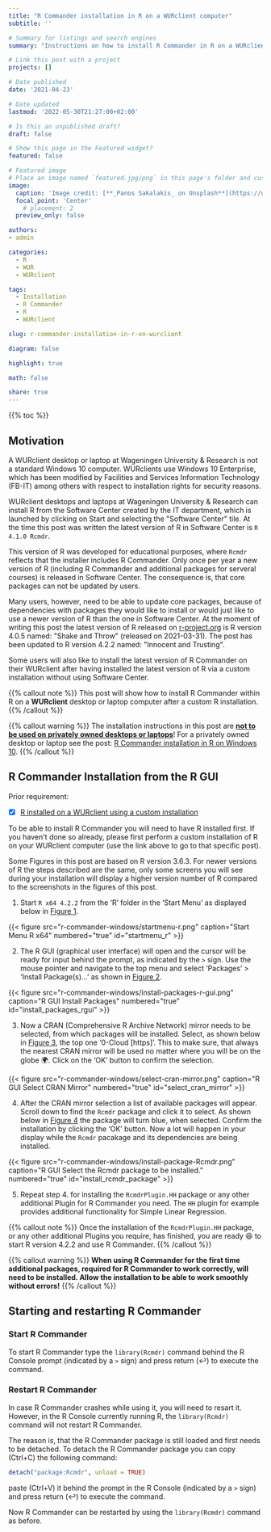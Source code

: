 ```yaml
---
title: "R Commander installation in R on a WURclient computer"
subtitle: ''

# Summary for listings and search engines
summary: "Instructions on how to install R Commander in R on a WURclient computer."

# Link this post with a project
projects: []

# Date published
date: '2021-04-23'

# Date updated
lastmod: '2022-05-30T21:27:00+02:00'

# Is this an unpublished draft?
draft: false

# Show this page in the Featured widget?
featured: false

# Featured image
# Place an image named `featured.jpg/png` in this page's folder and customize its options here.
image:
  caption: 'Image credit: [**_Panos Sakalakis_ on Unsplash**](https://unsplash.com/photos/AwDVMJKMjlU)'
  focal_point: 'Center'
    # placement: 2
  preview_only: false

authors:
- admin

categories:
  - R
  - WUR
  - WURclient

tags:
  - Installation
  - R Commander
  - R
  - WURclient

slug: r-commander-installation-in-r-on-wurclient

diagram: false

highlight: true

math: false

share: true
---
```


{{% toc %}}

## Motivation
A WURclient desktop or laptop at Wageningen University & Research is not a standard Windows 10 computer. WURclients use Windows 10 Enterprise, which has been modified by Facilities and Services Information Technology (FB-IT) among others with respect to installation rights for security reasons.

WURclient desktops and laptops at Wageningen University & Research can install R from the Software Center created by the IT department, which is launched by clicking on Start and selecting the "Software Center" tile. At the time this post was written the latest version of R in Software Center is `R 4.1.0 Rcmdr`.

This version of R was developed for educational purposes, where `Rcmdr` reflects that the installer includes R Commander. Only once per year a new version of R (including R Commander and additional packages for serveral courses) is released in Software Center. The consequence is, that core packages can not be updated by users.

Many users, however, need to be able to update core packages, because of dependencies with packages they would like to install or would just like to use a newer version of R than the one in Software Center. At the moment of writing this post the latest version of R released on [r-project.org](https://www.r-project.org/) is R version 4.0.5 named: "Shake and Throw" (released on 2021-03-31). The post has been updated to R version 4.2.2 named: "Innocent and Trusting".

Some users will also like to install the latest version of R Commander on their WURclient after having installed the latest version of R via a custom installation without using Software Center. 

{{% callout note %}}
This post will show how to install R Commander within R on a **WURclient** desktop or laptop computer after a custom R installation.
{{% /callout %}}

{{% callout warning %}}
The installation instructions in this post are <u>**not to be used on privately owned desktops or laptops**</u>! For a privately owned desktop or laptop see the post: [R Commander installation in R on Windows 10](/post/2020/04/06/r-commander-installation-in-r-on-windows-10/).
{{% /callout %}}

## R Commander Installation from the R GUI
Prior requirement:

- [x] [R installed on a WURclient using a custom installation](/post/2021/01/24/r-installation-wurclient/)

To be able to install R Commander you will need to have R installed first. If you haven't done so already, please first perform a custom installation of R on your WURclient computer (use the link above to go to that specific post).

Some Figures in this post are based on R version 3.6.3. For newer versions of R the steps described are the same, only some screens you will see during your installation will display a higher version number of R compared to the screenshots in the figures of this post.

1. Start `R x64 4.2.2` from the ‘R’ folder in the ‘Start Menu’ as displayed below in [Figure 1](#figure-startmenu_r).

{{< figure src="r-commander-windows/startmenu-r.png" caption="Start Menu R x64" numbered="true" id="startmenu_r" >}}

2. The R GUI (graphical user interface) will open and the cursor will be ready for input behind the prompt, as indicated by the `>` sign. Use the mouse pointer and navigate to the top menu and select ‘Packages’ > ‘Install Package(s)...’ as shown in [Figure 2](#figure-install_packages_rgui).

{{< figure src="r-commander-windows/install-packages-r-gui.png" caption="R GUI Install Packages" numbered="true" id="install_packages_rgui" >}}

3. Now a CRAN (Comprehensive R Archive Network) mirror needs to be selected, from which packages will be installed. Select, as shown below in [Figure 3](#figure-select_cran_mirror), the top one ‘0-Cloud [https]’. This to make sure, that always the nearest CRAN mirror will be used no matter where you will be on the globe :earth_africa:. Click on the ‘OK’ button to confirm the selection.

{{< figure src="r-commander-windows/select-cran-mirror.png" caption="R GUI Select CRAN Mirror" numbered="true" id="select_cran_mirror" >}}

4. After the CRAN mirror selection a list of available packages will appear. Scroll down to find the `Rcmdr` package and click it to select. As shown below in [Figure 4](#figure-install_rcmdr_package) the package will turn blue, when selected. Confirm the installation by clicking the ‘OK’ button. Now a lot will happen in your display while the `Rcmdr` pacakage and its dependencies are being installed.

{{< figure src="r-commander-windows/install-package-Rcmdr.png" caption="R GUI Select the Rcmdr package to be installed." numbered="true" id="install_rcmdr_package" >}}

5. Repeat step 4. for installing the `RcmdrPlugin.HH` package or any other additional Plugin for R Commander you need. The `HH` plugin for example provides additional functionality for Simple Linear Regression.

{{% callout note %}}
Once the installation of the `RcmdrPlugin.HH` package, or any other additional Plugins you require, has finished, you are ready :satisfied: to start R version 4.2.2 and use R Commander.
{{% /callout %}}

{{% callout warning %}}
**When using R Commander for the first time additional packages, required for R Commander to work correctly, will need to be installed. Allow the installation to be able to work smoothly without errors!**
{{% /callout %}}

## Starting and restarting R Commander

### Start R Commander
To start R Commander type the `library(Rcmdr)` command behind the R Console prompt (indicated by a `>` sign) and press return (&#8617;) to execute the command.

### Restart R Commander
In case R Commander crashes while using it, you will need to resart it. However, in the R Console currently running R, the `library(Rcmdr)` command will not restart R Commander.

The reason is, that the R Commander package is still loaded and first needs to be detached. To detach the R Commander package you can copy (Ctrl+C) the following command:
```R
detach("package:Rcmdr", unload = TRUE)
```
paste (Ctrl+V) it behind the prompt in the R Console (indicated by a `>` sign) and press return (&#8617;) to execute the command.

Now R Commander can be restarted by using the `library(Rcmdr)` command as before.
